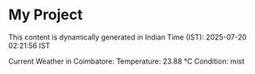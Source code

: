 # My Project

This content is dynamically generated in Indian Time (IST): 2025-07-20 02:21:56 IST


Current Weather in Coimbatore:
Temperature: 23.88 °C
Condition: mist
